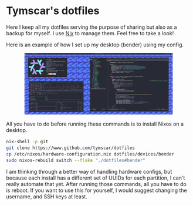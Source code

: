 Tymscar's dotfiles
==================

Here I keep all my dotfiles serving the purpose of sharing but also as a backup for myself. I use [Nix](https://nixos.org/) to manage them. Feel free to take a look!

Here is an example of how I set up my desktop (bender) using my config.

<p align="center"> <img src="pictures/nixOS-Apr2024.png" alt="NixOS Logo" style="width: 80%; height: auto;"> </p> 

All you have to do before running these commands is to install Nixos on a desktop.

```bash
nix-shell -p git
git clone https://www.github.com/tymscar/dotfiles
cp /etc/nixos/hardware-configuration.nix dotfiles/devices/bender
sudo nixos-rebuild switch --flake "./dotfiles#bender"
```

I am thinking through a better way of handling hardware configs, but because each install has a different set of UUIDs for each partition, I can't really automate that yet.
After running those commands, all you have to do is reboot. If you want to use this for yourself, I would suggest changing the username, and SSH keys at least.
